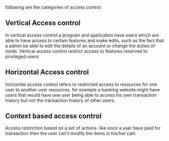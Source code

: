 following are the categories of access control:


<h2>Vertical Access control</h2>
In vertical access control a program and application
have users which are able to have access to certain 
features and make edits, such as the fact 
that a admin be able to edit the details of 
an account or change the duties of mods. 
Vertical access control restrict access to features
reserved to privileged users


<h2>Horizontal Access control</h2>
horizontal access control refers to restricted 
access to resources for one user to another user 
resources. for example a banking website might 
have users that would have one user being 
able to access his own transaction history 
but not the transaction history of other users.


<h2>Context based access control</h2>

Access restriction based on a set of actions.
like once a user have paid for transaction then
the user can't modify the items in his/her cart.

